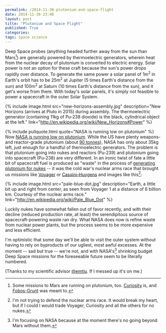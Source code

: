 ```yaml
---
permalink: /2014-11-30-plutonium-and-space-flight
date: 2014-11-30 23:48
layout: post
title: "Plutonium and Space Flight"
published: True
categories: 
tags: space science
---
```


Deep Space probes (anything headed further away from the sun than Mars[^mars]) are generally powered by thermoelectric generators, wherein heat from the nuclear decay of plutonium is converted to electric energy. Solar power is not an option for these craft because the sun's power drops rapidly over distance. To generate the same power a solar panel of 1m<sup>2</sup> in Earth's orbit has to be 25m<sup>2</sup> at Jupiter (5 times Earth's distance from the sun) and 100m<sup>2</sup> at Saturn (10 times Earth's distance from the sun), and it get's worse from there. With today's solar panels, it's simply not feasible to power a spacecraft in the outer Solar System.

<!-- break -->

{% include image.html src="new-horizons-assembly.jpg" description="New Horizons (arrives at Pluto in 2015) during assembly. The thermoelectric generator (containing 11kg of Pu-238 dioxide) is the black, cylindrical object at the left." link="http://en.wikipedia.org/wiki/New_Horizons#Power" %}

{% include pullquote.html quote="NASA is running low on plutonium" %}
Now [NASA is running low on plutonium][low]. While the US have plenty weapons- and reactor-grade plutonium (about [90 tonnes][]), NASA has only about 35kg left, just enough for a handful of thermoelectric generators. The problem is that plutonium going into nukes and reactors (Pu-239) and plutonium going into spacecraft (Pu-238) are very different. In an ironic twist of fate a little bit of spacecraft fuel is produced as "waste" in the process of [generating plutonium for nukes][] -- it was the cold war's nuclear arms race that brought us missions like [Voyager][] or [Cassini–Huygens][] and images like this[^armsrace]:

{% include image.html src="pale-blue-dot.jpg" description="Earth, a little bit up and right from center, as seen from Voyager 1 at a distance of 6 billion km. Courtesy of the nuclear arms race." link="http://en.wikipedia.org/wiki/Pale_Blue_Dot" %}

Luckily nukes have somewhat fallen out of favor recently, and with their decline (reduced production rate, at least) the serendipitous source of spacecraft-powering waste ran dry. What NASA does now is refine waste from nuclear power plants, but the process seems to be more expensive and less efficient.

I'm optimistic that some day we'll be able to visit the outer system without having to rely on byproducts of our ugliest, most awful excesses. At the moment -- sad but true -- we're not, and with NASA's[^nasa] shrinking budget Deep Space missions for the foreseeable future seem to be literally numbered.

(Thanks to my scientific advisor [@emtiu](https://twitter.com/emtiu). If I messed up it's on me.)


[low]: http://www.nature.com/news/nuclear-power-desperately-seeking-plutonium-1.16411
[Curiosity]: http://en.wikipedia.org/wiki/Curiosity_(rover)
[Fobos-Grunt]: http://en.wikipedia.org/wiki/Fobos-Grunt
[90 tonnes]: http://www.fissilematerials.org/
[generating plutonium for nukes]: https://courses.physics.illinois.edu/phys280/archive/Reactor-Grade%20and%20Weapons-Grade%20Plutonium%20in%20Nuclear%20Explosives.pdf
[Voyager]: http://en.wikipedia.org/wiki/Voyager_program
[Cassini–Huygens]: http://en.wikipedia.org/wiki/Cassini%E2%80%93Huygens


[^mars]: Some missions to Mars are running on plutonium, too. [Curiosity][] is, and [Fobos-Grunt][] was meant to.
[^armsrace]: I'm not trying to defend the nuclear arms race. It would break my heart, but if I could I would trade Voyager, Curiosity and all the others for no nukes.
[^nasa]: I'm focusing on NASA because at the moment there's no going beyond Mars without them.

